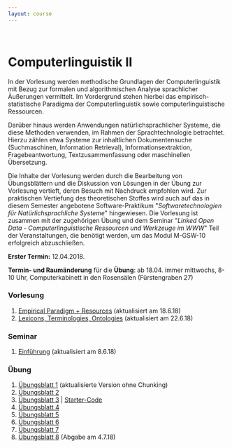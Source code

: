 ```yaml
---
layout: course
---
```


<br>

# Computerlinguistik II

In der Vorlesung werden methodische Grundlagen der Computerlinguistik mit Bezug zur formalen und algorithmischen Analyse sprachlicher Äußerungen vermittelt. Im Vordergrund stehen hierbei das empirisch-statistische Paradigma der Computerlinguistik sowie computerlinguistische Ressourcen.

Darüber hinaus werden Anwendungen natürlichsprachlicher Systeme, die diese Methoden verwenden, im Rahmen der Sprachtechnologie betrachtet. Hierzu zählen etwa Systeme zur inhaltlichen Dokumentensuche (Suchmaschinen, Information Retrieval), Informationsextraktion, Fragebeantwortung, Textzusammenfassung oder maschinellen Übersetzung.

Die Inhalte der Vorlesung werden durch die Bearbeitung von Übungsblättern und die Diskussion von Lösungen in der Übung zur Vorlesung vertieft, deren Besuch mit Nachdruck empfohlen wird. Zur praktischen Vertiefung des theoretischen Stoffes wird auch auf das in diesem Semester angebotene Software-Praktikum "*Softwaretechnologien für Natürlichsprachliche Systeme*" hingewiesen. Die Vorlesung ist zusammen mit der zugehörigen Übung und dem Seminar "*Linked Open Data - Computerlinguistische Ressourcen und Werkzeuge im WWW*" Teil der Veranstaltungen, die benötigt werden, um das Modul M-GSW-10 erfolgreich abzuschließen.

**Erster Termin:** 12.04.2018.

**Termin- und Raumänderung** für die **Übung**: ab 18.04. immer mittwochs, 8-10 Uhr, Computerkabinett in den Rosensälen (Fürstengraben 27)

### Vorlesung
1. [Empirical Paradigm + Resources](/download/teaching/ss2018/cl2/CL-II-10.Empirical_Paradigm+Resources-sh.pdf) (aktualisiert am 18.6.18)
2. [Lexicons, Terminologies, Ontologies](/download/teaching/ss2018/cl2/CL-II-11.Resources-Lexicons-sh.pdf) (aktualisiert am 22.6.18)

### Seminar
1. [Einführung](/download/teaching/ss2018/cl2/LinkedOpenData+%28M_GSW_10%29_sh.pdf) (aktualisiert am 8.6.18)

### Übung
1. [Übungsblatt 1](/download/teaching/ss2018/cl2/blatt01_cl2-p-1500.pdf) (aktualisierte Version ohne Chunking)
2. [Übungsblatt 2](/download/teaching/ss2018/cl2/blatt02_cl2-p-1499.pdf)
3. [Übungsblatt 3](/download/teaching/ss2018/cl2/blatt03_cl2-p-1506.pdf) |
[Starter-Code](/download/teaching/ss2018/cl2/uebung_3.py)
4. [Übungsblatt 4](/download/teaching/ss2018/cl2/blatt04_cl2-p-1510.pdf)
5. [Übungsblatt 5](/download/teaching/ss2018/cl2/blatt05_cl2-p-1512.pdf)
6. [Übungsblatt 6](/download/teaching/ss2018/cl2/blatt06_cl2-p-1517.pdf) 
7. [Übungsblatt 7](/download/teaching/ss2018/cl2/blatt07_cl2.pdf) 
7. [Übungsblatt 8](/download/teaching/ss2018/cl2/blatt08_cl2.pdf) (Abgabe am 4.7.18)
